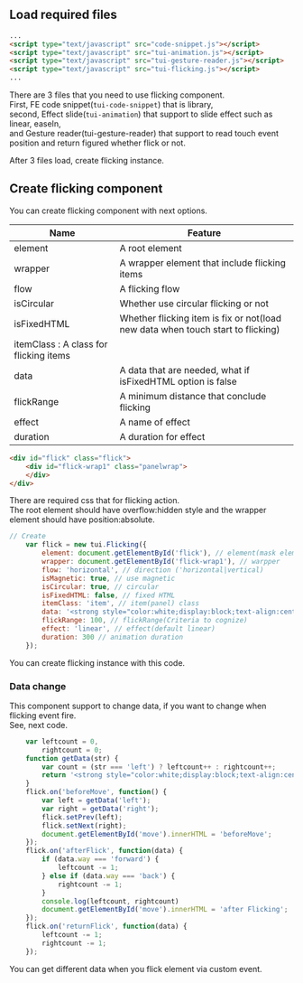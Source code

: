 ## Load required files
```html
...
<script type="text/javascript" src="code-snippet.js"></script>
<script type="text/javascript" src="tui-animation.js"></script>
<script type="text/javascript" src="tui-gesture-reader.js"></script>
<script type="text/javascript" src="tui-flicking.js"></script>
...
```

There are 3 files that you need to use flicking component.<br>
First, FE code snippet(`tui-code-snippet`) that is library, <br>
second, Effect slide(`tui-animation`) that support to slide effect such as linear, easeIn, <br>
and Gesture reader(tui-gesture-reader) that support to read touch event position and return figured whether flick or not.<br>

After 3 files load, create flicking instance.

## Create flicking component

You can create flicking component with next options.

| Name  | Feature   |
|-------|-----------|
| element | A root element |
| wrapper | A wrapper element that include flicking items |
| flow | A flicking flow |
| isCircular | Whether use circular flicking or not |
| isFixedHTML | Whether flicking item is fix or not(load new data when touch start to flicking) |
| itemClass : A class for flicking items |
| data | A data that are needed, what if isFixedHTML option is false |
| flickRange | A minimum distance that conclude flicking |
| effect | A name of effect |
| duration | A duration for effect |

```html
<div id="flick" class="flick">
    <div id="flick-wrap1" class="panelwrap">
    </div>
</div>
```

There are required css that for flicking action.<br>
The root element should have overflow:hidden style and the wrapper element should have position:absolute.<br>

```javascript
// Create
    var flick = new tui.Flicking({
        element: document.getElementById('flick'), // element(mask element)
        wrapper: document.getElementById('flick-wrap1'), // warpper
        flow: 'horizontal', // direction ('horizontal|vertical)
        isMagnetic: true, // use magnetic
        isCircular: true, // circular
        isFixedHTML: false, // fixed HTML
        itemClass: 'item', // item(panel) class
        data: '<strong style="color:white;display:block;text-align:center;margin-top:100px">item</strong>', // item innerHTML
        flickRange: 100, // flickRange(Criteria to cognize)
        effect: 'linear', // effect(default linear)
        duration: 300 // animation duration
    });

```

You can create flicking instance with this code.

### Data change

This component support to change data, if you want to change when flicking event fire.<br>
See, next code.

```javascript
    var leftcount = 0,
        rightcount = 0;
    function getData(str) {
        var count = (str === 'left') ? leftcount++ : rightcount++;
        return '<strong style="color:white;display:block;text-align:center;margin-top:100px">item' + str + count + '</strong>';
    }
    flick.on('beforeMove', function() {
        var left = getData('left');
        var right = getData('right');
        flick.setPrev(left);
        flick.setNext(right);
        document.getElementById('move').innerHTML = 'beforeMove';
    });
    flick.on('afterFlick', function(data) {
        if (data.way === 'forward') {
            leftcount -= 1;
        } else if (data.way === 'back') {
            rightcount -= 1;
        }
        console.log(leftcount, rightcount)
        document.getElementById('move').innerHTML = 'after Flicking';
    });
    flick.on('returnFlick', function(data) {
        leftcount -= 1;
        rightcount -= 1;
    });
```

You can get different data when you flick element via custom event.
